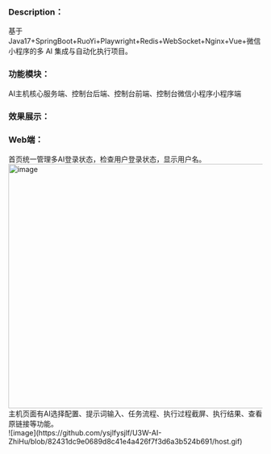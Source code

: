 <h3><b>Description：</b></h3>
基于Java17+SpringBoot+RuoYi+Playwright+Redis+WebSocket+Nginx+Vue+微信小程序的多 AI 集成与自动化执行项目。
<h3><b>功能模块：</b></h3>
AI主机核心服务端、控制台后端、控制台前端、控制台微信小程序小程序端
<h3><b>效果展示：</b></h3>
<h3><b>Web端：</b></h3>
首页统一管理多AI登录状态，检查用户登录状态，显示用户名。
<img width="1535" height="484" alt="image" src="https://github.com/user-attachments/assets/034a7be0-a79b-4dd0-8c7d-fe68fb6c8c08" />
主机页面有AI选择配置、提示词输入、任务流程、执行过程截屏、执行结果、查看原链接等功能。</br>
![image](https://github.com/ysjlfysjlf/U3W-AI-ZhiHu/blob/82431dc9e0689d8c41e4a426f7f3d6a3b524b691/host.gif)

